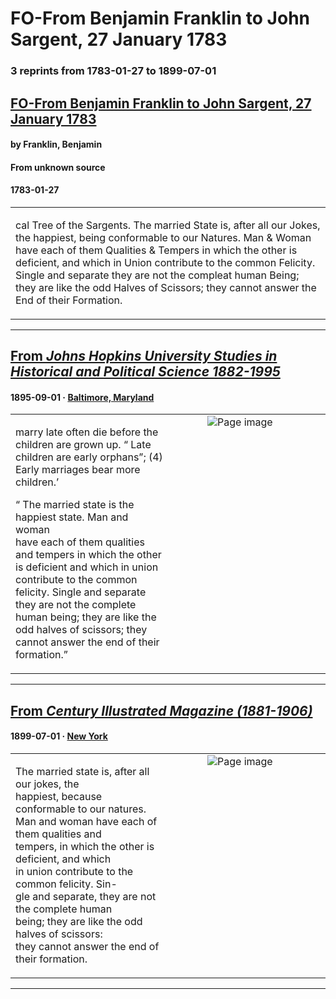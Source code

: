 
# FO-From Benjamin Franklin to John Sargent, 27 January 1783

### 3 reprints from 1783-01-27 to 1899-07-01

## [FO-From Benjamin Franklin to John Sargent, 27 January 1783](https://founders.archives.gov/documents/Franklin/01-39-02-0029)

#### by Franklin, Benjamin

#### From unknown source

#### 1783-01-27

<table style="width: 100%;"><tr><td style="width: 50%">

cal Tree of the Sargents. The married State is, after all our Jokes, the happiest, being conformable to our Natures. Man &amp; Woman have each of them Qualities &amp; Tempers in which the other is deficient, and which in Union contribute to the common Felicity. Single and separate they are not the compleat human Being; they are like the odd Halves of Scissors; they cannot answer the End of their Formation.
</td></tr></table>

---

## [From _Johns Hopkins University Studies in Historical and Political Science 1882-1995_](https://archive.org/details/sim_johns-hopkins-university-historical-political-science_1895-09_13_9/page/n23/mode/1up?view=theater)

#### 1895-09-01 &middot; [Baltimore, Maryland](http://dbpedia.org/resource/Baltimore)

<table style="width: 100%;"><tr><td style="width: 50%">

  
marry late often die before the children are grown up. “ Late  
children are early orphans”; (4) Early marriages bear more  
children.’  
  
“ The married state is the happiest state. Man and woman  
have each of them qualities and tempers in which the other  
is deficient and which in union contribute to the common  
felicity. Single and separate they are not the complete  
human being; they are like the odd halves of scissors; they  
cannot answer the end of their formation.”
</td><td style="width: 50%; max-height: 75%; margin: auto; display: block;">
<img alt="Page image" src="https://iiif.archive.org/iiif/sim_johns-hopkins-university-historical-political-science_1895-09_13_9&#0036;23/pct:26.361868,19.302326,62.743191,14.796512/600,/0/default.jpg"/>
</td>
</tr></table>

---

## [From _Century Illustrated Magazine (1881-1906)_](https://archive.org/details/sim_century-illustrated-monthly-magazine_1899-07_58_3/page/n82/mode/1up?view=theater)

#### 1899-07-01 &middot; [New York](http://dbpedia.org/resource/New_York_City)

<table style="width: 100%;"><tr><td style="width: 50%">

  
  
The married state is, after all our jokes, the  
happiest, because conformable to our natures.  
Man and woman have each of them qualities and  
tempers, in which the other is deficient, and which  
in union contribute to the common felicity. Sin-  
gle and separate, they are not the complete human  
being; they are like the odd halves of scissors:  
they cannot answer the end of their formation.
</td><td style="width: 50%; max-height: 75%; margin: auto; display: block;">
<img alt="Page image" src="https://iiif.archive.org/iiif/sim_century-illustrated-monthly-magazine_1899-07_58_3&#0036;82/pct:10.613208,72.462607,34.984277,9.188034/600,/0/default.jpg"/>
</td>
</tr></table>

---

